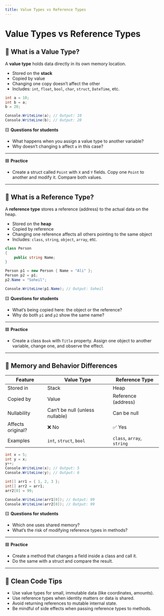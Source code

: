 ```yaml
---
title: Value Types vs Reference Types
---
```


# Value Types vs Reference Types

## 🔹 What is a Value Type?

A **value type** holds data directly in its own memory location.

- Stored on the **stack**
- Copied by value
- Changing one copy doesn’t affect the other
- Includes: `int`, `float`, `bool`, `char`, `struct`, `DateTime`, etc.

```csharp
int a = 10;
int b = a;
b = 20;

Console.WriteLine(a); // Output: 10
Console.WriteLine(b); // Output: 20

```

🟨 **Questions for students**

- What happens when you assign a value type to another variable?
- Why doesn’t changing `b` affect `a` in this case?

---

🟦 **Practice**

- Create a struct called `Point` with `X` and `Y` fields. Copy one `Point` to another and modify it. Compare both values.

---

## 🔹 What is a Reference Type?

A **reference type** stores a reference (address) to the actual data on the heap.

- Stored on the **heap**
- Copied by reference
- Changing one reference affects all others pointing to the same object
- Includes: `class`, `string`, `object`, `array`, etc.

```csharp
class Person
{
    public string Name;
}

Person p1 = new Person { Name = "Ali" };
Person p2 = p1;
p2.Name = "Soheil";

Console.WriteLine(p1.Name); // Output: Soheil
```

🟨 **Questions for students**

- What’s being copied here: the object or the reference?
- Why do both `p1` and `p2` show the same name?

---

🟦 **Practice**

- Create a class `Book` with `Title` property. Assign one object to another variable, change one, and observe the effect.

---

## 🔹 Memory and Behavior Differences

| Feature           | Value Type                      | Reference Type             |
| ----------------- | ------------------------------- | -------------------------- |
| Stored in         | Stack                           | Heap                       |
| Copied by         | Value                           | Reference (address)        |
| Nullability       | Can’t be null (unless nullable) | Can be null                |
| Affects original? | ❌ No                           | ✅ Yes                     |
| Examples          | `int`, `struct`, `bool`         | `class`, `array`, `string` |

```csharp
int x = 5;
int y = x;
y++;
Console.WriteLine(x); // Output: 5
Console.WriteLine(y); // Output: 6
```

```csharp
int[] arr1 = { 1, 2, 3 };
int[] arr2 = arr1;
arr2[0] = 99;

Console.WriteLine(arr1[0]); // Output: 99
Console.WriteLine(arr2[0]); // Output: 99
```

🟨 **Questions for students**

- Which one uses shared memory?
- What’s the risk of modifying reference types in methods?

---

🟦 **Practice**

- Create a method that changes a field inside a class and call it.
- Do the same with a struct and compare the result.

---

## 🧹 Clean Code Tips

- Use value types for small, immutable data (like coordinates, amounts).
- Use reference types when identity matters or data is shared.
- Avoid returning references to mutable internal state.
- Be mindful of side effects when passing reference types to methods.
